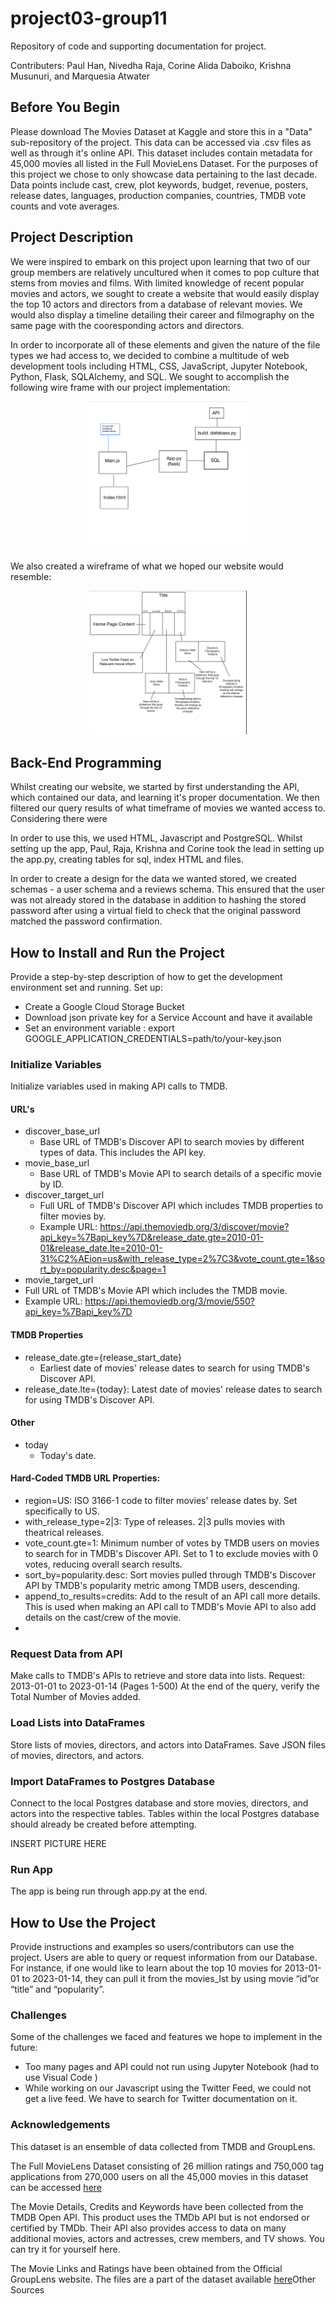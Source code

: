 # project03-group11
Repository of code and supporting documentation for project.

Contributers: Paul Han, Nivedha Raja, Corine Alida Daboiko, Krishna Musunuri, and Marquesia Atwater

## Before You Begin
Please download The Movies Dataset at Kaggle and store this in a "Data" sub-repository of the project. This data can be accessed via .csv files as well as through it's online API. This dataset includes contain metadata for 45,000 movies all listed in the Full MovieLens Dataset. For the purposes of this project we chose to only showcase data pertaining to the last decade. Data points include cast, crew, plot keywords, budget, revenue, posters, release dates, languages, production companies, countries, TMDB vote counts and vote averages. 
 
## Project Description
We were inspired to embark on this project upon learning that two of our group members are relatively uncultured when it comes to pop culture that stems from movies and films. With limited knowledge of recent popular movies and actors, we sought to create a website that would easily display the top 10 actors and directors from a database of relevant movies. We would also display a timeline detailing their career and filmography on the same page with the cooresponding actors and directors.

In order to incorporate all of these elements and given the nature of the file types we had access to, we decided to combine a multitude of web development tools including HTML, CSS, JavaScript, Jupyter Notebook, Python, Flask, SQLAlchemy, and SQL. We sought to accomplish the following wire frame with our project implementation: 

<p align="center">
    <img src = "https://github.com/pbhan710/project03-group11/blob/main/Wireframe_Code.png " width=50% height=50%>
 </p>

We also created a wireframe of what we hoped our website would resemble:

<p align="center">
    <img src = "https://github.com/pbhan710/project03-group11/blob/main/Wireframe.png " width=50% height=50%>
 </p>

## Back-End Programming

Whilst creating our website, we started by first understanding the API, which contained our data, and learning it's proper documentation. We then filtered our query results of what timeframe of movies we wanted access to. Considering there were 

In order to use this, we used HTML, Javascript and PostgreSQL. Whilst setting up the app, Paul, Raja, Krishna and Corine took the lead in setting up the app.py, creating tables for sql, index HTML and files.

In order to create a design for the data we wanted stored, we created schemas - a user schema and a reviews schema. This ensured that the user was not already stored in the database in addition to hashing the stored password after using a virtual field to check that the original password matched the password confirmation.

## How to Install and Run the Project

Provide a step-by-step description of how to get the development environment set and running.
Set up:  
- Create a Google Cloud Storage Bucket 
- Download json private key for a Service Account and have it available 
- Set an environment variable : export GOOGLE_APPLICATION_CREDENTIALS=path/to/your-key.json
 
### Initialize Variables
Initialize variables used in making API calls to TMDB.
#### URL's
- discover_base_url
    - Base URL of TMDB's Discover API to search movies by different types of data. This includes the API key.
- movie_base_url
    - Base URL of TMDB's Movie API to search details of a specific movie by ID.
- discover_target_url
    - Full URL of TMDB's Discover API which includes TMDB properties to filter movies by. 
    - Example URL: https://api.themoviedb.org/3/discover/movie?api_key=%7Bapi_key%7D&release_date.gte=2010-01-01&release_date.lte=2010-01-31%C2%AEion=us&with_release_type=2%7C3&vote_count.gte=1&sort_by=popularity.desc&page=1
- movie_target_url
-   Full URL of TMDB's Movie API which includes the TMDB movie. 
-   Example URL: https://api.themoviedb.org/3/movie/550?api_key=%7Bapi_key%7D
#### TMDB Properties
- release_date.gte={release_start_date}
    - Earliest date of movies' release dates to search for using TMDB's Discover API.
- release_date.lte={today}: Latest date of movies' release dates to search for using TMDB's Discover API.
#### Other
- today
    - Today's date.
#### Hard-Coded TMDB URL Properties:
- region=US: ISO 3166-1 code to filter movies' release dates by. Set specifically to US.
- with_release_type=2|3: Type of releases. 2|3 pulls movies with theatrical releases.
- vote_count.gte=1: Minimum number of votes by TMDB users on movies to search for in TMDB's Discover API. Set to 1 to exclude movies with 0 votes, reducing overall search results.
- sort_by=popularity.desc: Sort movies pulled through TMDB's Discover API by TMDB's popularity metric among TMDB users, descending.
- append_to_results=credits: Add to the result of an API call more details. This is used when making an API call to TMDB's Movie API to also add details on the cast/crew of the movie.
- 
### Request Data from API
Make calls to TMDB's APIs to retrieve and store data into lists.
Request: 2013-01-01 to 2023-01-14 (Pages 1-500)
At the end of the query, verify the Total Number of Movies added. 
 
### Load Lists into DataFrames
Store lists of movies, directors, and actors into DataFrames.
Save JSON files of movies, directors, and actors.
 
### Import DataFrames to Postgres Database
Connect to the local Postgres database and store movies, directors, and actors into the respective tables. Tables within the local Postgres database should already be created before attempting.

INSERT PICTURE HERE

### Run App
The app is being run through app.py at the end. 

## How to Use the Project
Provide instructions and examples so users/contributors can use the project.
Users are able to query or request information from our Database.
For instance, if one would like to learn about the top 10  movies for 2013-01-01 to 2023-01-14, they can pull it from the movies_lst by using movie “id”or “title” and “popularity”.

### Challenges
Some of the challenges we faced and features we hope to implement in the future:
- Too many pages and API could not run using Jupyter Notebook (had to use Visual Code )
- While working on our Javascript using the Twitter Feed, we could not get a live feed. We have to search for Twitter documentation on it.

### Acknowledgements
This dataset is an ensemble of data collected from TMDB and GroupLens.

The Full MovieLens Dataset consisting of 26 million ratings and 750,000 tag applications from 270,000 users on all the 45,000 movies in this dataset can be accessed [here](https://www.kaggle.com/datasets/rounakbanik/the-movies-dataset)

The Movie Details, Credits and Keywords have been collected from the TMDB Open API. This product uses the TMDb API but is not endorsed or certified by TMDb. Their API also provides access to data on many additional movies, actors and actresses, crew members, and TV shows. You can try it for yourself here.

The Movie Links and Ratings have been obtained from the Official GroupLens website. The files are a part of the dataset available [here](https://www.kaggle.com/datasets/rounakbanik/the-movies-dataset)Other Sources


